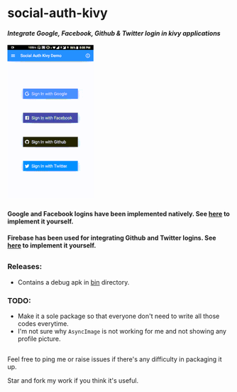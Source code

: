 # social-auth-kivy
#### *Integrate Google, Facebook, Github &amp; Twitter login in kivy applications*

![demo.gif](demo/demo.gif)

###
#### Google and Facebook logins have been implemented natively. See [here](docs/integrate-google-facebook-login.md) to implement it yourself.
#### Firebase has been used for integrating Github and Twitter logins. See [here](docs/integrate-firebase-auth.md) to implement it yourself.

##
### Releases:
* Contains a debug apk in [bin](https://github.com/shashi278/social-auth-kivy/tree/master/bin) directory.

### TODO:
* Make it a sole package so that everyone don't need to write all those codes everytime. 
* I'm not sure why `AsyncImage` is not working for me and not showing any profile picture.

##
Feel free to ping me or raise issues if there's any difficulty in packaging it up.

Star and fork my work if you think it's useful.
